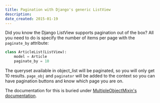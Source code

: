 ```yaml
---
title: Pagination with Django's generic ListView
description: 
date_created: 2015-01-19
---
```


Did you know the Django ListView supports pagination out of the box? All you need to do is specify the number of items per page with the `paginate_by` attribute:

```python
class ArticleList(ListView):
    model = Article
    paginate_by = 10
```

The queryset available in object_list will be paginated, so you will only get 10 results. `page_obj` and `paginator` will be added to the context so you can have pagination buttons and know which page you are on.

The documentation for this is buried under [MultipleObjectMixin's documentation](https://docs.djangoproject.com/en/1.7/ref/class-based-views/mixins-multiple-object/#django.views.generic.list.MultipleObjectMixin).

